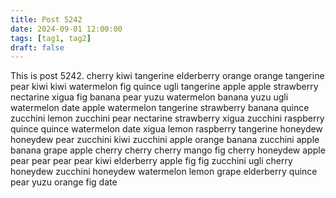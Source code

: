```yaml
---
title: Post 5242
date: 2024-09-01 12:00:00
tags: [tag1, tag2]
draft: false
---
```

This is post 5242.
cherry
kiwi
tangerine
elderberry
orange
orange
tangerine
pear
kiwi
kiwi
watermelon
fig
quince
ugli
tangerine
apple
apple
strawberry
nectarine
xigua
fig
banana
pear
yuzu
watermelon
banana
yuzu
ugli
watermelon
date
apple
watermelon
tangerine
strawberry
banana
quince
zucchini
lemon
zucchini
pear
nectarine
strawberry
xigua
zucchini
raspberry
quince
quince
watermelon
date
xigua
lemon
raspberry
tangerine
honeydew
honeydew
pear
zucchini
kiwi
zucchini
apple
orange
banana
zucchini
apple
banana
grape
apple
cherry
cherry
cherry
mango
fig
cherry
honeydew
apple
pear
pear
pear
pear
kiwi
elderberry
apple
fig
fig
zucchini
ugli
cherry
honeydew
zucchini
honeydew
watermelon
lemon
grape
elderberry
quince
pear
yuzu
orange
fig
date
